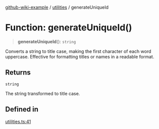 [github-wiki-example](../wiki/Home) / [utilities](../wiki/utilities) / generateUniqueId

# Function: generateUniqueId()

> **generateUniqueId**(): `string`

Converts a string to title case, making the first character of each word uppercase.
Effective for formatting titles or names in a readable format.

## Returns

`string`

The string transformed to title case.

## Defined in

[utilities.ts:41](https://github.com/typedoc2md/typedoc-plugin-markdown-examples/blob/main/dummy-api/src/utilities.ts#L41)
